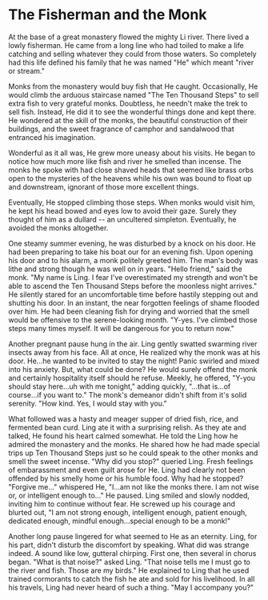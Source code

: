 # The Fisherman and the Monk

At the base of a great monastery flowed the mighty Li river. There lived a lowly fisherman. He came from a long line who had toiled to make a life catching and selling whatever they could from those waters. So completely had this life defined his family that he was named "He" which meant "river or stream." 

Monks from the monastery would buy fish that He caught. Occasionally, He would climb the arduous staircase named "The Ten Thousand Steps" to sell extra fish to very grateful monks. Doubtless, he needn't make the trek to sell fish. Instead, He did it to see the wonderful things done and kept there. He wondered at the skill of the monks, the beautiful construction of their buildings, and the sweet fragrance of camphor and sandalwood that entranced his imagination. 

Wonderful as it all was, He grew more uneasy about his visits. He began to notice how much more like fish and river he smelled than incense. The monks he spoke with had close shaved heads that seemed like brass orbs open to the mysteries of the heavens while his own was bound to float up and downstream, ignorant of those more excellent things.

Eventually, He stopped climbing those steps. When monks would visit him, he kept his head bowed and eyes low to avoid their gaze. Surely they thought of him as a dullard -- an uncultered simpleton. Eventually, he avoided the monks altogether.

One steamy summer evening, he was disturbed by a knock on his door. He had been preparing to take his boat our for an evening fish. Upon opening his door and to his alarm, a monk politely greeted him. The man's body was lithe and strong though he was well on in years. "Hello friend," said the monk. "My name is Ling. I fear I've overestimated my strength and won't be able to ascend the Ten Thousand Steps before the moonless night arrives." He silently stared for an uncomfortable time before hastily stepping out and shutting his door. In an instant, the near forgotten feelings of shame flooded over him. He had been cleaning fish for drying and worried that the smell would be offensive to the serene-looking month. "Y-yes. I've climbed those steps many times myself. It will be dangerous for you to return now." 

Another pregnant pause hung in the air. Ling gently swatted swarming river insects away from his face. All at once, He realized why the monk was at his door. He...he wanted to be invited to stay the night! Panic swirled and mixed into his anxiety. But, what could be done? He would surely offend the monk and certainly hospitality itself should he refuse. Meekly, he offered, "Y-you should stay here...uh with me tonight," adding quickly, "...that is...of course...if you want to." The monk's demeanor didn't shift from it's solid serenity. "How kind. Yes, I would stay with you." 

What followed was a hasty and meager supper of dried fish, rice, and fermented bean curd. Ling ate it with a surprising relish.  As they ate and talked, He found his heart calmed somewhat. He told the Ling how he admired the monastery and the monks. He shared how he had made special trips up Ten Thousand Steps just so he could speak to the other monks and smell the sweet incense. "Why did you stop?" queried Ling. Fresh feelings of embarassment and even guilt arose for He. Ling had clearly not been offended by his smelly home or his humble food. Why had he stopped? "Forgive me..." whispered He, "I...am not like the monks there. I am not wise or, or intelligent enough to..." He paused. Ling smiled and slowly nodded, inviting him to continue without fear. He screwed up his courage and blurted out, "I am not strong enough, intelligent enough, patient enough, dedicated enough, mindful enough...special enough to be a monk!" 

Another long pause lingered for what seemed to He as an eternity. Ling, for his part, didn't disturb the discomfort by speaking. What did was strange indeed. A sound like low, gutteral chirping. First one, then several in chorus began. "What is that noise?" asked Ling. "That noise tells me I must go to the river and fish. Those are my birds." He explained to Ling that he used trained cormorants to catch the fish he ate and sold for his livelihood. In all his travels, Ling had never heard of such a thing. "May I accompany you?" 